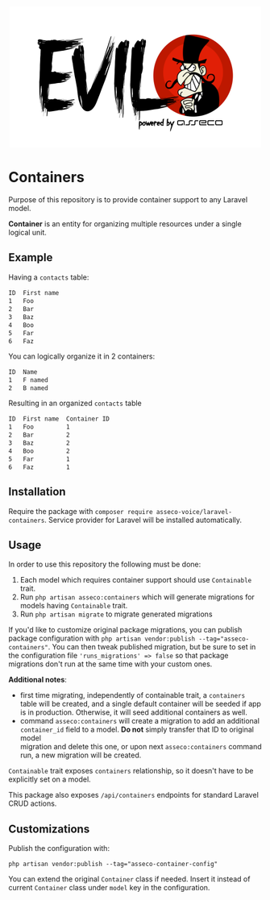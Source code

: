 <p align="center"><a href="https://see.asseco.com" target="_blank"><img src="https://github.com/asseco-voice/art/blob/main/evil_logo.png" width="500"></a></p>

# Containers

Purpose of this repository is to provide container support to any Laravel model. 

**Container** is an entity for organizing multiple resources under a single logical unit. 

## Example

Having a ``contacts`` table:

```
ID  First name
1   Foo 
2   Bar
3   Baz
4   Boo
5   Far
6   Faz
```

You can logically organize it in 2 containers:

```
ID  Name
1   F named
2   B named
```

Resulting in an organized ``contacts`` table

```
ID  First name  Container ID
1   Foo         1   
2   Bar         2
3   Baz         2
4   Boo         2
5   Far         1
6   Faz         1
```

## Installation

Require the package with ``composer require asseco-voice/laravel-containers``.
Service provider for Laravel will be installed automatically.

## Usage

In order to use this repository the following must be done:

1. Each model which requires container support should use ``Containable`` trait. 
1. Run ``php artisan asseco:containers`` which will generate migrations 
for models having `Containable` trait. 
1. Run ``php artisan migrate`` to migrate generated migrations

If you'd like to customize original package migrations, you can publish 
package configuration with `php artisan vendor:publish --tag="asseco-containers"`.
You can then tweak published migration, but be sure to set in the configuration
file ``'runs_migrations' => false`` so that package migrations don't run at the
same time with your custom ones. 

**Additional notes**: 
- first time migrating, independently of containable trait, a
``containers`` table will be created, and a single default container will be seeded if 
app is in production. Otherwise, it will seed additional containers as well.
- command ``asseco:containers`` will create a migration to add an additional 
``container_id`` field to a model. **Do not** simply transfer that ID to original model  
migration and delete this one, or upon next ``asseco:containers`` command run, a 
new migration will be created.

``Containable`` trait exposes `containers` relationship, so it doesn't
have to be explicitly set on a model.

This package also exposes ``/api/containers`` endpoints for standard Laravel CRUD actions.

## Customizations

Publish the configuration with:

    php artisan vendor:publish --tag="asseco-container-config"

You can extend the original ``Container`` class if needed. Insert it instead of current `Container`
class under ``model`` key in the configuration.

